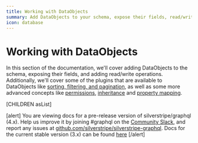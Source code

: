 ```yaml
---
title: Working with DataObjects
summary: Add DataObjects to your schema, expose their fields, read/write operations, and more
icon: database
---
```


# Working with DataObjects

In this section of the documentation, we'll cover adding DataObjects to the schema, exposing their fields,
and adding read/write operations. Additionally, we'll cover some of the plugins that are available to DataObjects
like [sorting, filtering, and pagination](query_plugins), as well as some more advanced concepts like
[permissions](permissions), [inheritance](inheritance) and [property mapping](property_mapping).

[CHILDREN asList]

[alert]
You are viewing docs for a pre-release version of silverstripe/graphql (4.x).
Help us improve it by joining #graphql on the [Community Slack](https://www.silverstripe.org/blog/community-slack-channel/),
and report any issues at [github.com/silverstripe/silverstripe-graphql](https://github.com/silverstripe/silverstripe-graphql). 
Docs for the current stable version (3.x) can be found
[here](https://github.com/silverstripe/silverstripe-graphql/tree/3)
[/alert]
